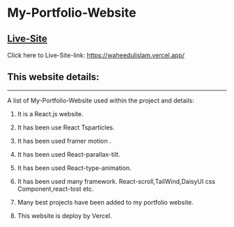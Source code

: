 # My-Portfolio-Website
## [Live-Site](https://waheedulislam.vercel.app/)

Click  here to Live-Site-link: https://waheedulislam.vercel.app/

## This website details:
***
A list of My-Portfolio-Website used within the project and details:

1)  It is a React.js website.

2)  It has been use React Tsparticles.

3)  It has been used  framer motion .

4)  It has been used  React-parallax-tilt.

5)  It has been used  React-type-animation.

6)  It has been used many framework. React-scroll,TailWind,DaisyUI css Component,react-tost etc.

7)  Many best projects have been added to my portfolio website.

8) This website is deploy by Vercel.